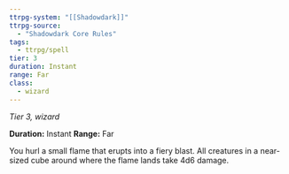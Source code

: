 ```yaml
---
ttrpg-system: "[[Shadowdark]]"
ttrpg-source: 
  - "Shadowdark Core Rules"
tags:
  - ttrpg/spell
tier: 3
duration: Instant
range: Far
class:
  - wizard
---
```

*Tier 3, wizard*

**Duration:** Instant
**Range:** Far

You hurl a small flame that erupts into a fiery blast. All creatures in a near-sized cube around where the flame lands take 4d6 damage.
